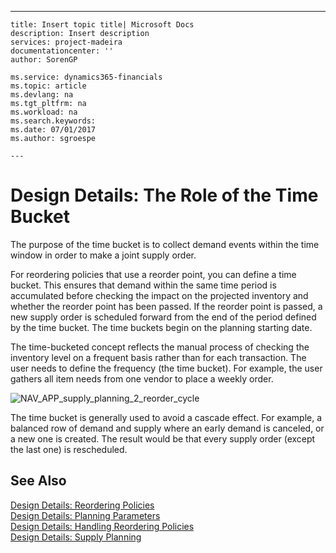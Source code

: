 ---
    title: Insert topic title| Microsoft Docs
    description: Insert description
    services: project-madeira
    documentationcenter: ''
    author: SorenGP

    ms.service: dynamics365-financials
    ms.topic: article
    ms.devlang: na
    ms.tgt_pltfrm: na
    ms.workload: na
    ms.search.keywords:
    ms.date: 07/01/2017
    ms.author: sgroespe

    ---
# Design Details: The Role of the Time Bucket
The purpose of the time bucket is to collect demand events within the time window in order to make a joint supply order.  
  
 For reordering policies that use a reorder point, you can define a time bucket. This ensures that demand within the same time period is accumulated before checking the impact on the projected inventory and whether the reorder point has been passed. If the reorder point is passed, a new supply order is scheduled forward from the end of the period defined by the time bucket. The time buckets begin on the planning starting date.  
  
 The time-bucketed concept reflects the manual process of checking the inventory level on a frequent basis rather than for each transaction. The user needs to define the frequency \(the time bucket\). For example, the user gathers all item needs from one vendor to place a weekly order.  
  
 ![](../FullExperience/media/nav_app_supply_planning_2_reorder_cycle.png "NAV\_APP\_supply\_planning\_2\_reorder\_cycle")  
  
 The time bucket is generally used to avoid a cascade effect. For example, a balanced row of demand and supply where an early demand is canceled, or a new one is created. The result would be that every supply order \(except the last one\) is rescheduled.  
  
## See Also  
 [Design Details: Reordering Policies](../FullExperience/design-details-reordering-policies.md)   
 [Design Details: Planning Parameters](../FullExperience/design-details-planning-parameters.md)   
 [Design Details: Handling Reordering Policies](../FullExperience/design-details-handling-reordering-policies.md)   
 [Design Details: Supply Planning](../FullExperience/design-details-supply-planning.md)